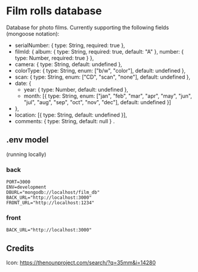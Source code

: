 # Film rolls database
Database for photo films. Currently supporting the following fields (mongoose notation):
+ serialNumber: { type: String, required: true },
+ filmId: { album: { type: String, required: true, default: "A" }, number: { type: Number, required: true } },
+ camera: { type: String, default: undefined },
+ colorType: { type: String, enum: ["b/w", "color"], default: undefined },
+ scan: { type: String, enum: ["CD", "scan", "none"], default: undefined },
+ date: {
  * year: { type: Number, default: undefined },
  * month: [{ type: String, enum: ["jan", "feb", "mar", "apr", "may", "jun", "jul", "aug", "sep", "oct", "nov", "dec"], default: undefined }]
+ },
+ location: [{ type: String, default: undefined }],
+ comments: { type: String, default: null }
.

## .env model
(running locally)

### back
````
PORT=3000
ENV=development
DBURL="mongodb://localhost/film_db"
BACK_URL="http://localhost:3000"
FRONT_URL="http://localhost:1234"
````

### front 
````
BACK_URL="http://localhost:3000"
````

## Credits
Icon: https://thenounproject.com/search/?q=35mm&i=14280